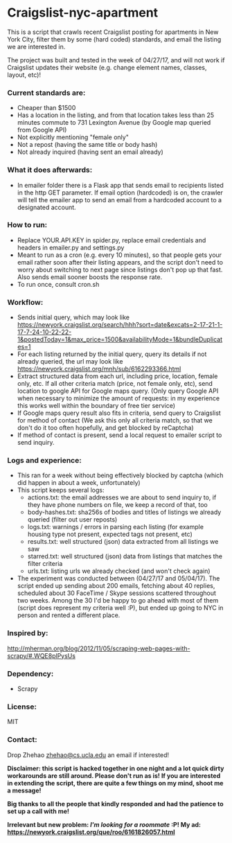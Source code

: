 # Craigslist-nyc-apartment

This is a script that crawls recent Craigslist posting for apartments in New York City, filter them by some (hard coded) standards, and email the listing we are interested in.

The project was built and tested in the week of 04/27/17, and will not work if Craigslist updates their website (e.g. change element names, classes, layout, etc)!

### Current standards are:
 * Cheaper than $1500
 * Has a location in the listing, and from that location takes less than 25 minutes commute to 731 Lexington Avenue (by Google map queried from Google API)
 * Not explicitly mentioning "female only"
 * Not a repost (having the same title or body hash)
 * Not already inquired (having sent an email already)

### What it does afterwards:
 * In emailer folder there is a Flask app that sends email to recipients listed in the http GET parameter. If email option (hardcoded) is on, the crawler will tell the emailer app to send an email from a hardcoded account to a designated account. 

### How to run:
 * Replace YOUR.API.KEY in spider.py, replace email credentials and headers in emailer.py and settings.py
 * Meant to run as a cron (e.g. every 10 minutes), so that people gets your email rather soon after their listing appears, and the script don't need to worry about switching to next page since listings don't pop up that fast. Also sends email sooner boosts the response rate.
 * To run once, consult cron.sh

### Workflow:
 * Sends initial query, which may look like 
 https://newyork.craigslist.org/search/hhh?sort=date&excats=2-17-21-1-17-7-24-10-22-22-1&postedToday=1&max_price=1500&availabilityMode=1&bundleDuplicates=1
 * For each listing returned by the initial query, query its details if not already queried, the url may look like
 https://newyork.craigslist.org/mnh/sub/6162293366.html
 * Extract structured data from each url, including price, location, female only, etc. If all other criteria match (price, not female only, etc), send location to google API for Google maps query. (Only query Google API when necessary to minimize the amount of requests: in my experience this works well within the boundary of free tier service)
 * If Google maps query result also fits in criteria, send query to Craigslist for method of contact (We ask this only all criteria match, so that we don't do it too often hopefully, and get blocked by reCaptcha)
 * If method of contact is present, send a local request to emailer script to send inquiry.

### Logs and experience:
 * This ran for a week without being effectively blocked by captcha (which did happen in about a week, unfortunately)
 * This script keeps several logs:
   * actions.txt: the email addresses we are about to send inquiry to, if they have phone numbers on file, we keep a record of that, too
   * body-hashes.txt: sha256s of bodies and titles of listings we already queried (filter out user reposts)
   * logs.txt: warnings / errors in parsing each listing (for example housing type not present, expected tags not present, etc)
   * results.txt: well structured (json) data extracted from all listings we saw
   * starred.txt: well structured (json) data from listings that matches the filter criteria
   * urls.txt: listing urls we already checked (and won't check again)
 * The experiment was conducted between (04/27/17 and 05/04/17). The script ended up sending about 200 emails, fetching about 40 replies, scheduled about 30 FaceTime / Skype sessions scattered throughout two weeks. Among the 30 I'd be happy to go ahead with most of them (script does represent my criteria well :P), but ended up going to NYC in person and rented a different place.

### Inspired by:

http://mherman.org/blog/2012/11/05/scraping-web-pages-with-scrapy/#.WQE8plPysUs

### Dependency:

* Scrapy

### License:

MIT

### Contact:

Drop Zhehao <zhehao@cs.ucla.edu> an email if interested!


**Disclaimer: this script is hacked together in one night and a lot quick dirty workarounds are still around. Please don't run as is! If you are interested in extending the script, there are quite a few things on my mind, shoot me a message!**


**Big thanks to all the people that kindly responded and had the patience to set up a call with me!**



**Irrelevant but new problem: _I'm looking for a roommate_ :P! My ad: https://newyork.craigslist.org/que/roo/6161826057.html**
